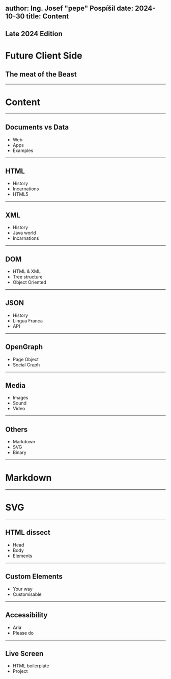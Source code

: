 author: Ing. Josef "pepe" Pospíšil
date: 2024-10-30
title: Content
---
## Late 2024 Edition
# Future Client Side
## The meat of the Beast
---
# Content
---
## Documents vs Data
* Web
* Apps
* Examples
---
## HTML
* History
* Incarnations
* HTML5
---
## XML
* History
* Java world
* Incarnations
---
## DOM
* HTML & XML
* Tree structure
* Object Oriented
---
## JSON
* History
* Lingua Franca
* API
---
## OpenGraph
* Page Object
* Social Graph
---
## Media
* Images
* Sound
* Video
---
## Others
* Markdown
* SVG
* Binary
---
# Markdown
---
# SVG
---
## HTML dissect
* Head
* Body
* Elements
---
## Custom Elements
* Your way
* Customisable
---
## Accessibility
* Aria
* Please do
---
## Live Screen
* HTML boilerplate
* Project
